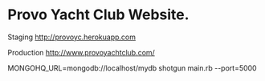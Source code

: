 Provo Yacht Club Website. 
==============

Staging
http://provoyc.herokuapp.com

Production
http://www.provoyachtclub.com/

MONGOHQ_URL=mongodb://localhost/mydb shotgun main.rb --port=5000